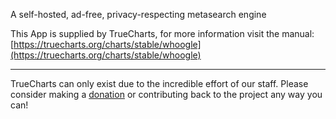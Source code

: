 A self-hosted, ad-free, privacy-respecting metasearch engine

This App is supplied by TrueCharts, for more information visit the manual: [https://truecharts.org/charts/stable/whoogle](https://truecharts.org/charts/stable/whoogle)

---

TrueCharts can only exist due to the incredible effort of our staff.
Please consider making a [donation](https://truecharts.org/about/sponsor) or contributing back to the project any way you can!
